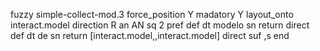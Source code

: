 fuzzy simple-collect-mod.3
   force_position Y
   madatory Y
   layout_onto interact.model
   direction R
   an AN
   sq 2
   pref 
   def 
    dt modelo
    sn 
    return 
    direct 
   def 
    dt de
    sn 
    return [interact.model,,interact.model]
    direct 
   suf ,s
end
